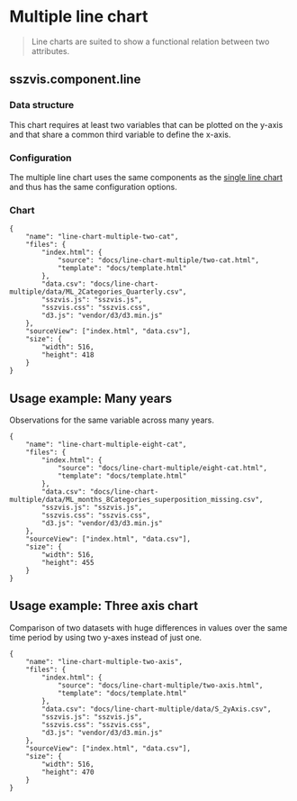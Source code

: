 # Multiple line chart

> Line charts are suited to show a functional relation between two attributes.

## sszvis.component.line

### Data structure

This chart requires at least two variables that can be plotted on the y-axis and that share a common third variable to define the x-axis.

### Configuration

The multiple line chart uses the same components as the [single line chart](/#/line-chart-single) and thus has the same configuration options.

### Chart

``` project
{
    "name": "line-chart-multiple-two-cat",
    "files": {
        "index.html": {
            "source": "docs/line-chart-multiple/two-cat.html",
            "template": "docs/template.html"
        },
        "data.csv": "docs/line-chart-multiple/data/ML_2Categories_Quarterly.csv",
        "sszvis.js": "sszvis.js",
        "sszvis.css": "sszvis.css",
        "d3.js": "vendor/d3/d3.min.js"
    },
    "sourceView": ["index.html", "data.csv"],
    "size": {
        "width": 516,
        "height": 418
    }
}
```

## Usage example: Many years

Observations for the same variable across many years.

``` project
{
    "name": "line-chart-multiple-eight-cat",
    "files": {
        "index.html": {
            "source": "docs/line-chart-multiple/eight-cat.html",
            "template": "docs/template.html"
        },
        "data.csv": "docs/line-chart-multiple/data/ML_months_8Categories_superposition_missing.csv",
        "sszvis.js": "sszvis.js",
        "sszvis.css": "sszvis.css",
        "d3.js": "vendor/d3/d3.min.js"
    },
    "sourceView": ["index.html", "data.csv"],
    "size": {
        "width": 516,
        "height": 455
    }
}
```

## Usage example: Three axis chart

Comparison of two datasets with huge differences in values over the same time period by using two y-axes instead of just one.

``` project
{
    "name": "line-chart-multiple-two-axis",
    "files": {
        "index.html": {
            "source": "docs/line-chart-multiple/two-axis.html",
            "template": "docs/template.html"
        },
        "data.csv": "docs/line-chart-multiple/data/S_2yAxis.csv",
        "sszvis.js": "sszvis.js",
        "sszvis.css": "sszvis.css",
        "d3.js": "vendor/d3/d3.min.js"
    },
    "sourceView": ["index.html", "data.csv"],
    "size": {
        "width": 516,
        "height": 470
    }
}
```
